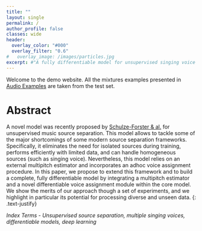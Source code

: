 ```yaml
---
title: ""
layout: single
permalink: /
author_profile: false
classes: wide
header:
  overlay_color: "#000"
  overlay_filter: "0.6"
#   overlay_image: /images/particles.jpg
excerpt: #"A fully differentiable model for unsupervised singing voice separation"
---
```


Welcome to the demo website. All the mixtures examples presented in [Audio Examples](./audio.md) are taken from the test set. 


# Abstract

A novel model was recently proposed by [Schulze-Forster & al.](https://ieeexplore.ieee.org/document/10058592) for unsupervised music source separation. This model allows to tackle some of the major shortcomings of some modern source separation frameworks. Specifically, it eliminates the need for isolated sources during training, performs efficiently with limited data, and can handle homogeneous sources (such as singing voice). Nevertheless, this model relies on an external multipitch estimator and incorporates an adhoc voice assignment procedure. In this paper, we propose to extend this framework and to build a complete, fully differentiable model by integrating a multipitch estimator and a novel differentiable voice assignment module within the core model. We show the merits of our approach though a set of experiments, and we highlight in particular its potential for processing diverse and unseen data.
{: .text-justify}

*Index Terms - Unsupervised source separation, multiple singing voices, differentiable models, deep learning*
